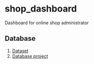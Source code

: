 # shop_dashboard
Dashboard for online shop administrator

## Database
1. <a href="https://www.kaggle.com/datasets/carrie1/ecommerce-data">Dataset</a>
2. <a href="https://dbdiagram.io/d/64a721c102bd1c4a5ea2d642">Database project</a>
